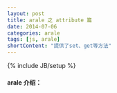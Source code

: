 ```yaml
---
layout: post
title: arale 之 attribute 篇
date: 2014-07-06
categories: arale
tags: [js, arale]
shortContent: "提供了set、get等方法"
---
```

{% include JB/setup %}

#### arale 介绍：
